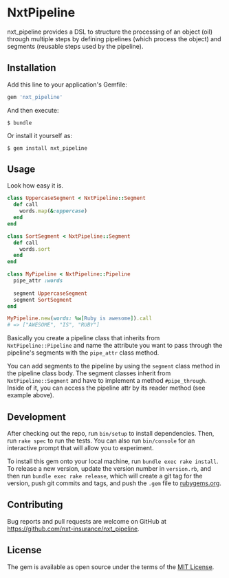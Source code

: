 # NxtPipeline

nxt_pipeline provides a DSL to structure the processing of an object (oil) through multiple steps by defining pipelines (which process the object) and segments (reusable steps used by the pipeline).

## Installation

Add this line to your application's Gemfile:

```ruby
gem 'nxt_pipeline'
```

And then execute:

    $ bundle

Or install it yourself as:

    $ gem install nxt_pipeline

## Usage

Look how easy it is.

```ruby
class UppercaseSegment < NxtPipeline::Segment
  def call
    words.map(&:uppercase)
  end
end

class SortSegment < NxtPipeline::Segment
  def call
    words.sort
  end
end

class MyPipeline < NxtPipeline::Pipeline
  pipe_attr :words
  
  segment UppercaseSegment
  segment SortSegment
end

MyPipeline.new(words: %w[Ruby is awesome]).call
# => ["AWESOME", "IS", "RUBY"]
```

Basically you create a pipeline class that inherits from `NxtPipeline::Pipeline` and name the attribute you want to pass through the pipeline's segments with the `pipe_attr` class method.

You can add segments to the pipeline by using the `segment` class method in the pipeline class body. The segment classes inherit from `NxtPipeline::Segment` and have to implement a method `#pipe_through`. Inside of it, you can access the pipeline attr by its reader method (see example above).

## Development

After checking out the repo, run `bin/setup` to install dependencies. Then, run `rake spec` to run the tests. You can also run `bin/console` for an interactive prompt that will allow you to experiment.

To install this gem onto your local machine, run `bundle exec rake install`. To release a new version, update the version number in `version.rb`, and then run `bundle exec rake release`, which will create a git tag for the version, push git commits and tags, and push the `.gem` file to [rubygems.org](https://rubygems.org).

## Contributing

Bug reports and pull requests are welcome on GitHub at https://github.com/nxt-insurance/nxt_pipeline.

## License

The gem is available as open source under the terms of the [MIT License](https://opensource.org/licenses/MIT).

